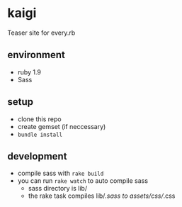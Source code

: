 kaigi
=====

Teaser site for every.rb


## environment

* ruby 1.9
* Sass

## setup

* clone this repo
* create gemset (if neccessary)
* `bundle install`

## development

* compile sass with `rake build`
* you can run `rake watch` to auto compile sass
    * sass directory is lib/
    * the rake task compiles lib/*.sass to assets/css/*.css 
